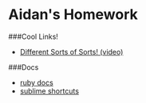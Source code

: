 # Aidan's Homework
###Cool Links!
- [Different Sorts of Sorts! (video)](https://www.youtube.com/watch?v=kPRA0W1kECg 'video of differenet types of sorts')

###Docs
- [ruby docs](http://ruby-doc.com/)
- [sublime shortcuts](http://sublime-text-unofficial-documentation.readthedocs.org/en/latest/reference/keyboard_shortcuts_osx.html)
